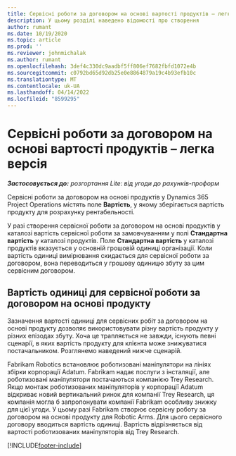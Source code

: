 ```yaml
---
title: Сервісні роботи за договором на основі вартості продуктів – легка версія
description: У цьому розділі наведено відомості про створення
author: rumant
ms.date: 10/19/2020
ms.topic: article
ms.prod: ''
ms.reviewer: johnmichalak
ms.author: rumant
ms.openlocfilehash: 3def4c330dc9aadbf5ff806ef7682fbfd1072e4b
ms.sourcegitcommit: c0792bd65d92db25e0e8864879a19c4b93efb10c
ms.translationtype: MT
ms.contentlocale: uk-UA
ms.lasthandoff: 04/14/2022
ms.locfileid: "8599295"
---
```

# <a name="cost-product-based-contract-lines---lite"></a>Сервісні роботи за договором на основі вартості продуктів – легка версія

_**Застосовується до:** розгортання Lite: від угоди до рахунків-проформ_


Сервісні роботи за договором на основі продуктів у Dynamics 365 Project Operations містять поле **Вартість**, у якому зберігається вартість продукту для розрахунку рентабельності.

У разі створення сервісної роботи за договором на основі продуктів у каталозі вартість сервісної роботи за замовчуванням у полі **Стандартна вартість** у каталозі продуктів. Поле **Стандартна вартість** у каталозі продуктів вказується у основній грошовій одиниці організації. Коли вартість одиниці вимірювання скидається для сервісної роботи за договором, вона переводиться у грошову одиницю збуту за цим сервісним договором.

## <a name="unit-cost-on-a-product-based-contract-line"></a>Вартість одиниці для сервісної роботи за договором на основі продукту

Зазначення вартості одиниці для сервісних робіт за договором на основі продукту дозволяє використовувати різну вартість продукту у різних епізодах збуту. Хоча це трапляється не завжди, існують певні сценарії, в яких вартість продукту для клієнта може знижуватися постачальником. Розглянемо наведений нижче сценарій.

Fabrikam Robotics встановлює роботизовані маніпулятори на лініях збірки корпорації Adatum. Fabrikam надає послуги з інсталяції, але роботизовані маніпулятори постачаються компанією Trey Research. Якщо монтаж роботизованих маніпуляторів у корпорації Adatum відкриває новий вертикальний ринок для компанії Trey Research, ця компанія могла б запропонувати компанії Fabrikam особливу знижку для цієї угоди. У цьому разі Fabrikam створює сервісну роботу за договором на основі продукту для Robotic Arms. Для цього сервісного договору вводиться вартість одиниці. Вартість відрізняється від вартості роботизованих маніпуляторів від Trey Research.


[!INCLUDE[footer-include](../../includes/footer-banner.md)]